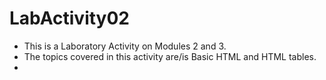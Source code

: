 # LabActivity02
- This is a Laboratory Activity on Modules 2 and 3.
- The topics covered in this activity are/is Basic HTML and HTML tables.
- 
